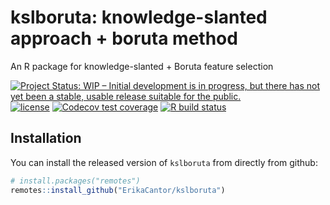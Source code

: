 # kslboruta: knowledge-slanted approach + boruta method

An R package for knowledge-slanted + Boruta feature selection 

<!-- badges: start -->
[![Project Status: WIP – Initial development is in progress, but there has not yet been a stable, usable release suitable for the public.](https://www.repostatus.org/badges/latest/wip.svg)](https://www.repostatus.org/#wip)
[![license](https://img.shields.io/badge/license-GPL%20%28%3E=%203%29-brightgreen.svg?style=flat)](https://www.gnu.org/licenses/gpl-3.0.html)
[![Codecov test coverage](https://codecov.io/gh/ErikaCantor/kslboruta/branch/main/graph/badge.svg)](https://codecov.io/gh/ErikaCantor/kslboruta?branch=main)
[![R build status](https://github.com/ErikaCantor/kslboruta/workflowsrcmdcheck/badge.svg)](https://github.com/ErikaCantor/kslboruta/actions)
<!-- badges: end -->



## Installation

You can install the released version of `kslboruta`
from directly from github:

```r
# install.packages("remotes")
remotes::install_github("ErikaCantor/kslboruta")
```
